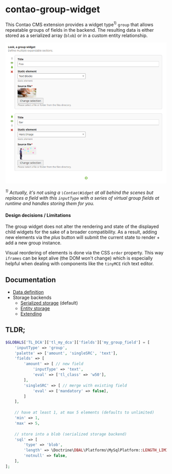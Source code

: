 # contao-group-widget

This Contao CMS extension provides a widget type<sup>1)</sup> `group` that allows
repeatable groups of fields in the backend. The resulting data is either
stored as a serialized array (`blob`) or in a custom entity relationship.

![](docs/widget.png)

*<sup>1)</sup> Actually, it's not using a `\Contao\Widget` at all behind the
scenes but replaces a field with this `inputType` with a series of virtual 
group fields at runtime and handles storing them for you.*

#### Design decisions / Limitations
The group widget does not alter the rendering and state of the displayed child
widgets for the sake of a broader compatibility. As a result, adding new
elements via the *plus* button will submit the current state to render + add a
new group instance.

Visual reordering of elements is done via the CSS `order` property. This way
`iframes` can be kept alive (the DOM won't change) which is especially helpful
when dealing with components like the `tinyMCE` rich text editor.

## Documentation
* [Data definition](docs/data-definition.md)
* Storage backends
   - [Serialized storage](docs/storage/serialized-storage.md) (default)
   - [Entity storage](docs/storage/entity-storage.md)
   - [Extending](docs/storage/extending.md)


## TLDR;

```php
$GLOBALS['TL_DCA']['tl_my_dca']['fields']['my_group_field'] = [
    'inputType' => 'group',
    'palette' => ['amount', 'singleSRC', 'text'],   
    'fields' => [
        'amount' => [ // new field
            'inputType' => 'text',
            'eval' => ['tl_class' => 'w50'],
        ],
        'singleSRC' => [ // merge with existing field
            'eval' => ['mandatory' => false],
        ]   
    ],   
    
    // have at least 1, at max 5 elements (defaults to unlimited)
    'min' => 1,
    'max' => 5,
    
    // store into a blob (serialized storage backend)
    'sql' => [
        'type' => 'blob',
        'length' => \Doctrine\DBAL\Platforms\MySqlPlatform::LENGTH_LIMIT_BLOB,
        'notnull' => false,
    ],
];
```
